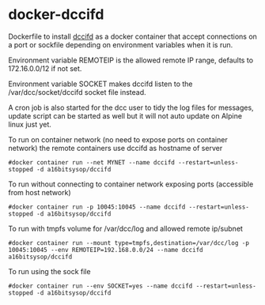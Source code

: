 # docker-dccifd
Dockerfile to install [dccifd](https://www.dcc-servers.net/dcc/) as a docker container that accept connections on a port or sockfile depending on environment variables when it is run.

Environment variable REMOTEIP is the allowed remote IP range, defaults to 172.16.0.0/12 if not set.

Environment variable SOCKET makes dccifd listen to the /var/dcc/socket/dccifd socket file instead.

A cron job is also started for the dcc user to tidy the log files for messages, update script can be started as well but it will not auto update
on Alpine linux just yet.

To run on container network (no need to expose ports on container network) the remote containers use dccifd as hostname of server
```
#docker container run --net MYNET --name dccifd --restart=unless-stopped -d a16bitsysop/dccifd
```

To run without connecting to container network exposing ports (accessible from host network)
```
#docker container run -p 10045:10045 --name dccifd --restart=unless-stopped -d a16bitsysop/dccifd
```

To run with tmpfs volume for /var/dcc/log and allowed remote ip/subnet
```
#docker container run --mount type=tmpfs,destination=/var/dcc/log -p 10045:10045 --env REMOTEIP=192.168.0.0/24 --name dccifd a16bitsysop/dccifd

```

To run using the sock file
```
#docker container run --env SOCKET=yes --name dccifd --restart=unless-stopped -d a16bitsysop/dccifd
```
